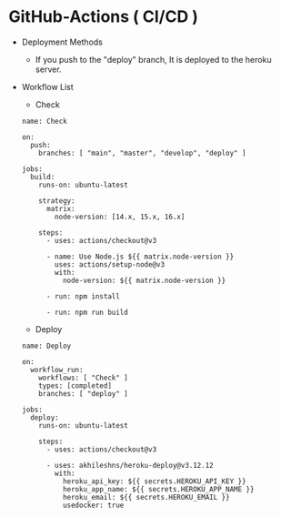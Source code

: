 # GitHub-Actions ( CI/CD )
- Deployment Methods
  - If you push to the "deploy" branch, It is deployed to the heroku server.
  
- Workflow List
  - Check
  
  ```
  name: Check

  on:
    push:
      branches: [ "main", "master", "develop", "deploy" ]

  jobs:
    build:
      runs-on: ubuntu-latest

      strategy:
        matrix:
          node-version: [14.x, 15.x, 16.x]

      steps:
        - uses: actions/checkout@v3
        
        - name: Use Node.js ${{ matrix.node-version }}
          uses: actions/setup-node@v3
          with:
            node-version: ${{ matrix.node-version }}
            
        - run: npm install
        
        - run: npm run build
  ```
  
  - Deploy
  
  ```
  name: Deploy

  on:
    workflow_run:
      workflows: [ "Check" ]
      types: [completed]
      branches: [ "deploy" ]

  jobs:
    deploy:
      runs-on: ubuntu-latest

      steps:
        - uses: actions/checkout@v3

        - uses: akhileshns/heroku-deploy@v3.12.12
          with:
            heroku_api_key: ${{ secrets.HEROKU_API_KEY }}
            heroku_app_name: ${{ secrets.HEROKU_APP_NAME }}
            heroku_email: ${{ secrets.HEROKU_EMAIL }}
            usedocker: true
  ```
